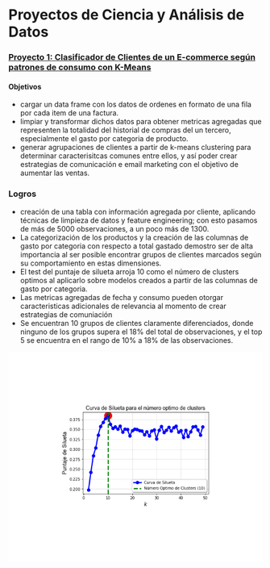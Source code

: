 # Proyectos de Ciencia y Análisis de Datos

### [Proyecto 1: Clasificador de Clientes de un E-commerce según patrones de consumo con K-Means](https://github.com/parrac22/clasificador-clientes-ecommerce)
#### Objetivos
* cargar un data frame con los datos de ordenes en formato de una fila por cada item de una factura.
* limpiar y transformar dichos datos para obtener metricas agregadas que representen la totalidad del historial de compras del un tercero, especialmente el gasto por categoria de producto.
* generar agrupaciones de clientes a partir de k-means clustering para determinar caracterisitcas comunes entre ellos, y así poder crear estrategias de comunicación e email marketing con el objetivo de aumentar las ventas.

### Logros
* creación de una tabla con información agregada por cliente, aplicando técnicas de limpieza de datos y feature engineering; con esto pasamos de más de 5000 observaciones, a un poco más de 1300.
* La categorización de los productos y la creación de las columnas de gasto por categoria con respecto a total gastado demostro ser de alta importancia al ser posible encontrar grupos de clientes marcados según su comportamiento en estas dimensiones.
* El test del puntaje de silueta arroja 10 como el número de clusters optimos al aplicarlo sobre modelos creados a partir de las columnas de gasto por categoria.
* Las metricas agregadas de fecha y consumo pueden otorgar caracteristicas adicionales de relevancia al momento de crear estrategias de comuniación
* Se encuentran 10 grupos de clientes claramente diferenciados, donde ninguno de los grupos supera el 18% del total de observaciones, y el top 5 se encuentra en el rango de 10% a 18% de las observaciones.


![](https://github.com/parrac22/Portafolio-Carlos-Parra/blob/main/images/Curva-silueta.png)

